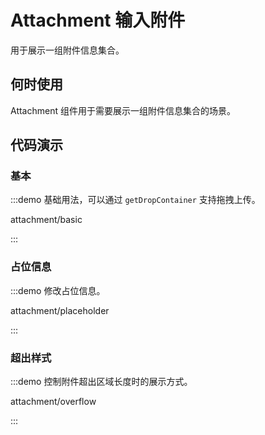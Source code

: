 
# Attachment 输入附件

用于展示一组附件信息集合。

## 何时使用

Attachment 组件用于需要展示一组附件信息集合的场景。

## 代码演示

### 基本

:::demo 基础用法，可以通过 `getDropContainer` 支持拖拽上传。

attachment/basic

:::

### 占位信息

:::demo 修改占位信息。

attachment/placeholder

:::

### 超出样式

:::demo 控制附件超出区域长度时的展示方式。

attachment/overflow

:::
